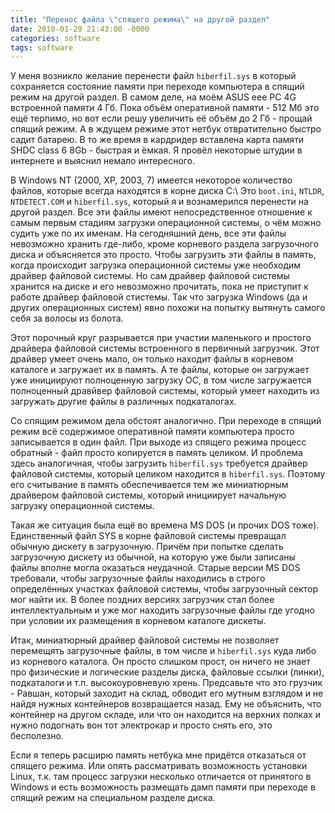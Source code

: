 ```yaml
---
title: "Перенос файла \"спящего режима\" на другой раздел"
date: 2010-01-29 21:43:00 -0000
categories: software
tags: software
---
```


У меня возникло желание перенести файл `hiberfil.sys` в который сохраняется состояние памяти при переходе компьютера в спящий режим на другой раздел. В самом деле, на моём ASUS eee PC 4G встроенной памяти 4 Гб. Пока объём оперативной памяти - 512 Мб это ещё терпимо, но вот если решу увеличить её объём до 2 Гб - прощай спящий режим. А в ждущем режиме этот нетбук отвратительно быстро садит батарею. В то же время в кардридер вставлена карта памяти SHDC  class 6 8Gb - быстрая и ёмкая. Я провёл некоторые штудии в интернете и выяснил немало интересного.
 
В Windows NT (2000, XP, 2003, 7) имеется некоторое количество файлов, которые всегда находятся в корне диска C:\ Это `boot.ini`, `NTLDR`, `NTDETECT.COM` и `hiberfil.sys`, который я и вознамерился перенести на другой раздел. Все эти файлы имеют непосредственное отношение к самым первым стадиям загрузки операционной системы, о чём можно судить уже по их именам. На сегодняшний день, все эти файлы невозможно хранить где-либо, кроме корневого раздела загрузочного диска и объясняется это просто. Чтобы загрузить эти файлы в память, когда происходит загрузка операционной системы уже необходим драйвер файловой системы. Но сам драйвер файловой системы хранится на диске и его невозможно прочитать, пока не приступит к работе драйвер файловой стистемы. Так что загрузка Windows (да и других операционных систем) явно похожи на попытку вытянуть самого себя за волосы из болота.
 
Этот порочный круг разрывается при участии маленького и простого драйвера файловой системы встроенного в первичный загрузчик. Этот драйвер умеет очень мало, он только находит файлы в корневом каталоге и загружает их в память. А те файлы, которые он загружает уже инициируют полноценную загрузку ОС, в том числе загружается полноценный дравйвер файловой системы, который умеет находить из загружать другие файлы в различных подкаталогах.
 
Со спящим режимом дела обстоят аналогично. При переходе в спящий режим всё содержимое оперативной памяти компьютера просто записывается в один файл. При выходе из спящего режима процесс обратный - файл просто копируется в память целиком. И проблема здесь аналогичная, чтобы загрузить `hiberfil.sys` требуется драйвер файловой системы, который целиком находится в `hiberfil.sys`. Поэтому его считывание в память обеспечивается тем же миниатюрным драйвером файловой системы, который инициирует начальную загрузку операционной системы.
 
Такая же ситуация была ещё во времена MS DOS (и прочих DOS тоже). Единственный файл SYS в корне файловой системы превращал обычную дискету в загрузочную. Причём при попытке сделать загрузочную дискету из обычной, на которую уже были записаны файлы вполне могла оказаться неудачной. Старые версии MS DOS требовали, чтобы загрузочные файлы находились в строго определённых участках файловой системы, чтобы загрузочный сектор мог найти их. В более поздних версиях загрузчик стал более интеллектуальным и уже мог находить загрузочные файлы где угодно при условии их размещения в корневом каталоге дискеты.
 
Итак, миниатюрный драйвер файловой системы не позволяет перемещять загрузочные файлы, в том числе и `hiberfil.sys` куда либо из корневого каталога. Он просто слишком прост, он ничего не знает про физические и логические разделы диска, файловые ссылки (линки), подкаталоги и т.п. высокоуровневую хрень. Предсавьте что это грузчик - Равшан, который заходит на склад, обводит его мутным взглядом и не найдя нужных контейнеров возвращается назад. Ему не объяснить, что контейнер на другом складе, или что он находится на верхних полках и нужно подогнать вон тот электрокар и просто снять его, это бесполезно.
 
Если я теперь расширю память нетбука мне придётся отказаться от спящего режима. Или опять рассматривать возможность установки Linux, т.к. там процесс загрузки несколько отличается от принятого в Windows и есть возможность размещать дамп памяти при переходе в спящий режим на специальном разделе диска.